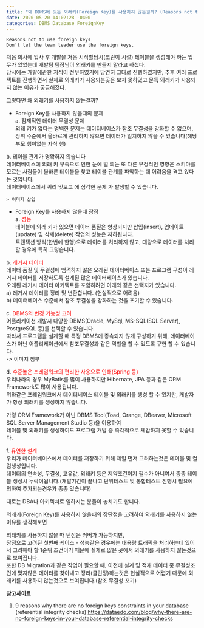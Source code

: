 ```yaml
---
title: "왜 DBMS에 있는 외래키(Foreign Key)를 사용하지 않는걸까? (Reasons not to use foreign keys)"
date: 2020-05-20 14:02:28 -0400
categories: DBMS Database ForeignKey
---
```


```
Reasons not to use foreign keys
Don't let the team leader use the foreign keys.
```

처음 회사에 입사 후 개발을 처음 시작할당시(코린이 시절) 테이블을 생성해야 하는 업무가 있었는데 개발팀 팀장님이 외래키를 만들지 말라고 하셨다.  
당시에는 개발에관한 지식이 전무하였기에 당연히 그대로 진행하였지만, 추후 여러 프로젝트를 진행하면서 실제로 외래키가 사용되는곳은 보지 못하였고 문득 외래키가 사용되지 않는 이유가 궁금해졌다.  

그렇다면 왜 외래키를 사용하지 않는걸까?  




- Foreign Key를 사용하지 않을때의 문제  
a. 잠재적인 데이터 무결성 문제  
외래 키가 없다는 명백한 문제는 데이터베이스가 참조 무결성을 강화할 수 없으며, 상위 수준에서 올바르게 관리하지 않으면 데이터가 일치하지 않을 수 있습니다(해당 부모 행이없는 자식 행)  

b. 테이블 관계가 명확하지 않습니다  
데이터베이스에 외래 키 부족으로 인한 눈에 덜 띄는 또 다른 부정적인 영향은 스키마를 모르는 사람들이 올바른 테이블을 찾고 테이블 관계를 파악하는 데 어려움을 겪고 있다는 것입니다.  
데이터베이스에서 쿼리 및보고 에 심각한 문제 가 발생할 수 있습니다.  
```
> 이미지 삽입
```





- Foreign Key를 사용하지 않을때 장점  
a. <font color='red'>성능</font>  
테이블에 외래 키가 있으면 데이터 품질은 향상되지만 삽입(insert), 업데이트(update) 및 삭제(delete) 작업의 성능은 저하됩니다.  
트랜잭션 방식(한번에 한행)으로 데이터를 처리하지 않고, 대량으로 데이터를 처리할 경우에 특히 그렇습니다.  


b. <font color='red'>레거시 데이터</font>  
데이터 품질 및 무결성에 엄격하지 않은 오래된 데이터베이스 또는 프로그램 구성이 레거시 데이터를 저장하도록 설계된 많은 데이터베이스가 있습니다.  
오래된 레거시 데이터 아키텍트를 포함하려면 아래와 같은 선택지가 있습니다.  
	a) 레거시 데이터를 정리 및 변환합니다. (현실적으로 어려움)  
	b) 데이터베이스 수준에서 참조 무결성을 강화하는 것을 포기할 수 있습니다.  

c. <font color='red'>DBMS의 변경 가능성 고려</font>  
어플리케이션 개발시 다양한 DBMS(Oracle, MySql, MS-SQL(SQL Server), PostgreSQL 등)를 선택할 수 있습니다.  
따라서 프로그램을 설계할 때 특정 DBMS에 종속되지 않게 구성하기 위해, 데이터베이스가 아닌 어플리케이션에서 참조무결성과 같은 역할을 할 수 있도록 구현 할 수 있습니다.  
-> 이미지 첨부  


d. <font color='red'>수준높은 프레임워크의 편리한 사용으로 인해(Spring 등)</font>  
우리나라의 경우 MyBatis를 많이 사용하지만 Hibernate, JPA 등과 같은 ORM Framework도 많이 사용됩니다.  
위와같은 프레임워크에서 데이터베이스 테이블 및 외래키를 생성 할 수 있지만, 개발자가 항상 외래키를 생성하지 않습니다.  

가령 ORM Framework가 아닌 DBMS Tool(Toad, Orange, DBeaver, Microsoft SQL Server Management Studio 등)을 이용하여  
테이블 및 외래키를 생성하여도 프로그램 개발 중 즉각적으로 체감하지 못할 수 있습니다.  


f. <font color='red'>유연한 설계</font>  
우리가 데이터베이스에서 데이터를 저장하기 위해 제일 먼저 고려하는것은 테이블 및 컬럼생성입니다.   
데이터의 연속성, 무결성, 고유값, 외래키 등은 제약조건이지 필수가 아니여서 종종 테이블 생성시 누락이됩니다.(개발기간이 끝나고 단위테스트 및 통합테스트 진행시 필요에 의하여 추가되는경우가 종종 있습니다)  

때로는 DBA나 아키텍쳐로 일하시는 분들이 놓치기도 합니다.  





외래키(Foreign Key)를 사용하지 않을때의 장단점을 고려하여 외래키를 사용하지 않는 이유를 생각해보면  

외래키를 사용하지 않을 때 단점은 커버가 가능하지만,  
장점으로 고려된 첫번째 케이스 - 성능같은 경우에는 대용량 트래픽을 처리하는데 있어서 고려해야 할 1순위 조건이기 때문에 실제로 많은 곳에서 외래키를 사용하지 않는것으로 보여집니다.  
또한 DB Migration과 같은 작업이 필요할 때, 이전에 설계 및 적재 데이터 중 무결성조건에 맞지않은 데이터를 찾아내고 정리(클린징)하는것은 현실적으로 어렵기 때문에 외래키를 사용하지 않는것으로 보여집니다.(참조 무결성 포기)  

__참고사이트__
1. 9 reasons why there are no foreign keys constraints in your database (referential integrity checks)
	<https://dataedo.com/blog/why-there-are-no-foreign-keys-in-your-database-referential-integrity-checks>
